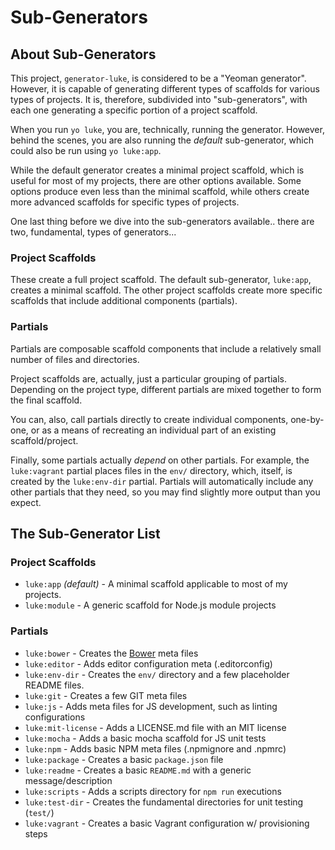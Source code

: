 # Sub-Generators

## About Sub-Generators

This project, `generator-luke`, is considered to be a "Yeoman generator".
However, it is capable of generating different types of scaffolds for various
types of projects.  It is, therefore, subdivided into "sub-generators", with
each one generating a specific portion of a project scaffold.

When you run `yo luke`, you are, technically, running the generator.  However,
behind the scenes, you are also running the _default_ sub-generator, which
could also be run using `yo luke:app`.

While the default generator creates a minimal project scaffold, which is useful
for most of my projects, there are other options available.  Some options
produce even less than the minimal scaffold, while others create more advanced
scaffolds for specific types of projects.

One last thing before we dive into the sub-generators available.. there are two,
fundamental, types of generators...

### Project Scaffolds

These create a full project scaffold.  The default sub-generator, `luke:app`,
creates a minimal scaffold.  The other project scaffolds create more specific
scaffolds that include additional components (partials).

### Partials

Partials are composable scaffold components that include a relatively small
number of files and directories.

Project scaffolds are, actually, just a particular grouping of partials.
Depending on the project type, different partials are mixed together to form the
final scaffold.

You can, also, call partials directly to create individual components, one-by-one,
or as a means of recreating an individual part of an existing scaffold/project.

Finally, some partials actually _depend_ on other partials.  For example, the
`luke:vagrant` partial places files in the `env/` directory, which, itself, is
created by the `luke:env-dir` partial.  Partials will automatically include any
other partials that they need, so you may find slightly more output than
you expect.

## The Sub-Generator List

### Project Scaffolds

* `luke:app` *(default)* - A minimal scaffold applicable to most of my projects.
* `luke:module` - A generic scaffold for Node.js module projects

### Partials

* `luke:bower` - Creates the [Bower](https://bower.io/) meta files
* `luke:editor` - Adds editor configuration meta (.editorconfig)
* `luke:env-dir` - Creates the `env/` directory and a few placeholder README files.
* `luke:git` - Creates a few GIT meta files
* `luke:js` - Adds meta files for JS development, such as linting configurations
* `luke:mit-license` - Adds a LICENSE.md file with an MIT license
* `luke:mocha` - Adds a basic mocha scaffold for JS unit tests
* `luke:npm` - Adds basic NPM meta files (.npmignore and .npmrc)
* `luke:package` - Creates a basic `package.json` file
* `luke:readme` - Creates a basic `README.md` with a generic message/description
* `luke:scripts` - Adds a scripts directory for `npm run` executions
* `luke:test-dir` - Creates the fundamental directories for unit testing (`test/`)
* `luke:vagrant` - Creates a basic Vagrant configuration w/ provisioning steps

